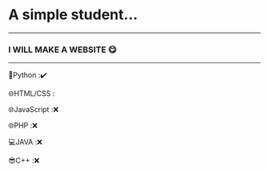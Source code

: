# A simple student...  
---
### I WILL MAKE A WEBSITE 😋
---
🐍Python :✔️

🌐HTML/CSS :

🌐JavaScript :❌ 

🌐PHP :❌ 

💻JAVA :❌ 

😎C++ :❌

